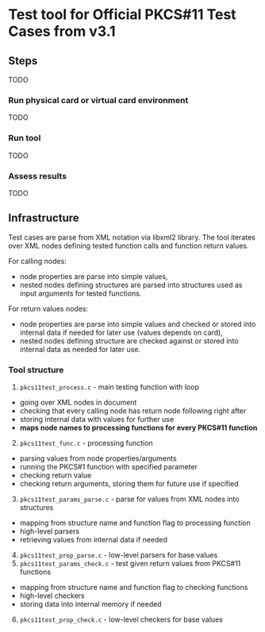 # Test tool for Official PKCS#11 Test Cases from v3.1

## Steps

TODO

### Run physical card or virtual card environment

TODO

### Run tool

TODO

### Assess results

TODO

## Infrastructure

Test cases are parse from XML notation via libxml2 library. The tool iterates over XML nodes defining tested function calls and function return values.

For calling nodes:

* node properties are parse into simple values,
* nested nodes defining structures are parsed into structures used as input arguments for tested functions.

For return values nodes:

* node properties are parse into simple values and checked or stored into internal data if needed for later use (values depends on card),
* nested nodes defining structure are checked against or stored into internal data as needed for later use.

### Tool structure

1. `pkcs11test_process.c` - main testing function with loop
  - going over XML nodes in document
  - checking that every calling node has return node following right after
  - storing internal data with values for further use
  - **maps node names to processing functions for every PKCS#11 function**
2. `pkcs11test_func.c` - processing function
  - parsing values from node properties/arguments
  - running the PKCS#1 function with specified parameter
  - checking return value
  - checking return arguments, storing them for future use if specified
3. `pkcs11test_params_parse.c` - parse for values from XML nodes into structures
  - mapping from structure name and function flag to processing function
  - high-level parsers
  - retrieving values from internal data if needed
4. `pkcs11test_prop_parse.c` - low-level parsers for base values
5. `pkcs11test_params_check.c` - test given return values from PKCS#11 functions
  - mapping from structure name and function flag to checking functions
  - high-level checkers
  - storing data into internal memory if needed
6. `pkcs11test_prop_check.c` - low-level checkers for base values
